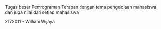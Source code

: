 Tugas besar Pemrograman Terapan dengan tema pengelolaan mahasiswa dan juga nilai dari setiap mahasiswa

2172011 - William Wijaya
